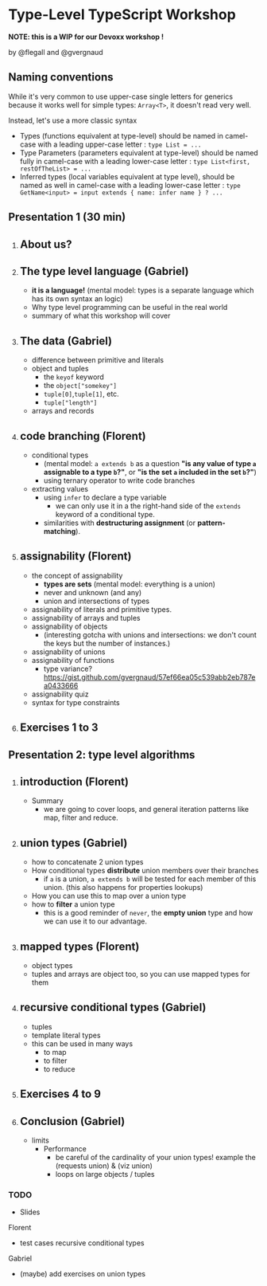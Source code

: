 # Type-Level TypeScript Workshop

**NOTE: this is a WIP for our Devoxx workshop !**

by @flegall and @gvergnaud

## Naming conventions

While it's very common to use upper-case single letters for generics because it works well for simple types: `Array<T>`, it doesn't read very well.

Instead, let's use a more classic syntax

- Types (functions equivalent at type-level) should be named in camel-case with a leading upper-case letter : `type List = ...`
- Type Parameters (parameters equivalent at type-level) should be named fully in camel-case with a leading lower-case letter : `type List<first, restOfTheList> = ...`
- Inferred types (local variables equivalent at type level), should be named as well in camel-case with a leading lower-case letter : `type GetName<input> = input extends { name: infer name } ? ...`

## Presentation 1 (30 min)

1. ## About us?
1. ## The type level language (Gabriel)
   - **it is a language!** (mental model: types is a separate language which has its own syntax an logic)
   - Why type level programming can be useful in the real world
   - summary of what this workshop will cover
1. ## The data (Gabriel)
   - difference between primitive and literals
   - object and tuples
     - the `keyof` keyword
     - the `object["somekey"]`
     - `tuple[0]`,`tuple[1]`, etc.
     - `tuple["length"]`
   - arrays and records
1. ## code branching (Florent)
   - conditional types
     - (mental model: `a extends b` as a question **"is any value of type `a` assignable to a type `b`?"**, or **"is the set `a` included in the set `b`?"**)
     - using ternary operator to write code branches
   - extracting values
     - using `infer` to declare a type variable
       - we can only use it in a the right-hand side of the `extends` keyword of a conditional type.
     - similarities with **destructuring assignment** (or **pattern-matching**).
1. ## assignability (Florent)
   - the concept of assignability
     - **types are sets** (mental model: everything is a union)
     - never and unknown (and any)
     - union and intersections of types
   - assignability of literals and primitive types.
   - assignability of arrays and tuples
   - assignability of objects
     - (interesting gotcha with unions and intersections: we don't count the keys but the number of instances.)
   - assignability of unions
   - assignability of functions
     - type variance? https://gist.github.com/gvergnaud/57ef66ea05c539abb2eb787ea0433666
   - assignability quiz
   - syntax for type constraints
1. ## Exercises 1 to 3

## Presentation 2: type level algorithms

1. ## introduction (Florent)
   - Summary
     - we are going to cover loops, and general iteration patterns like map, filter and reduce.
2. ## union types (Gabriel)
   - how to concatenate 2 union types
   - How conditional types **distribute** union members over their branches
     - if `a` is a union, `a extends b` will be tested for each member of this union. (this also happens for properties lookups)
   - How you can use this to map over a union type
   - how to **filter** a union type
     - this is a good reminder of `never`, the **empty union** type
       and how we can use it to our advantage.
3. ## mapped types (Florent)
   - object types
   - tuples and arrays are object too, so you can use mapped types for them
4. ## recursive conditional types (Gabriel)
   - tuples
   - template literal types
   - this can be used in many ways
     - to map
     - to filter
     - to reduce
5. ## Exercises 4 to 9
6. ## Conclusion (Gabriel)
   - limits
     - Performance
       - be careful of the cardinality of your union types! example the (requests union) & (viz union)
       - loops on large objects / tuples

### TODO

- Slides

Florent

- test cases recursive conditional types

Gabriel

- (maybe) add exercises on union types
